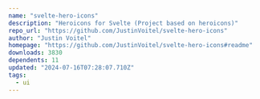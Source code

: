 ```yaml
---
name: "svelte-hero-icons"
description: "Heroicons for Svelte (Project based on heroicons)"
repo_url: "https://github.com/JustinVoitel/svelte-hero-icons"
author: "Justin Voitel"
homepage: "https://github.com/JustinVoitel/svelte-hero-icons#readme"
downloads: 3830
dependents: 11
updated: "2024-07-16T07:28:07.710Z"
tags: 
  - ui
---
```

